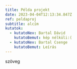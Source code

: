 ```yaml
---
title: Példa projekt
date: 2023-04-04T12:13:34.847Z
ref: peldaproj
subtitle: alcím
kutatok:
  - kutatoNev: Bartal Dávid
    kutatoBemut: kép nélküli:(
  - kutatoNev: Bartal Csenge
    kutatoBemut: Leírás
---
```

szöveg